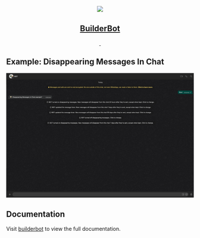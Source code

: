 <p align="center">
  <a href="https://builderbot.vercel.app/">
    <picture>
      <img src="https://i.imgur.com/OPl026Z.png" height="80">
    </picture>
    <h2 align="center">BuilderBot</h2>
  </a>
</p>

<p align="center">
  <a aria-label="NPM version" href="https://www.npmjs.com/package/@builderbot/bot">
    <img alt="" src="https://img.shields.io/npm/v/@builderbot/bot?color=%2300c200&label=%40bot-whatsapp">
  </a>
  <a aria-label="Join the community on GitHub" href="https://link.codigoencasa.com/DISCORD">
    <img alt="" src="https://img.shields.io/discord/915193197645402142?logo=discord">
  </a>
</p>

## Example: Disappearing Messages In Chat

<p align="left">
    <picture>
      <img src="disappearingMessagesInChat.png" >
    </picture>
</p>

## Documentation

Visit [builderbot](https://builderbot.vercel.app/) to view the full documentation.
